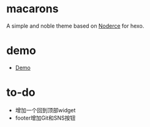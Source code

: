 # macarons

A simple and noble theme based on [Noderce](https://github.com/willerce/hexo-theme-noderce) for hexo.

# demo
- [Demo](http://zeligzhou.github.io/)

# to-do
- 增加一个回到顶部widget
- footer增加Git和SNS按钮

